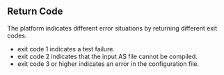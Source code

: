 ## Return Code

The platform indicates different error situations by returning different exit codes.

- exit code 1 indicates a test failure.
- exit code 2 indicates that the input AS file cannot be compiled.
- exit code 3 or higher indicates an error in the configuration file.
